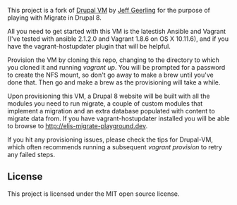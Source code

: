 This project is a fork of [Drupal VM](http://www.drupalvm.com/) by [Jeff Geerling](https://github.com/geerlingguy) for the purpose of playing with Migrate in Drupal 8.

All you need to get started with this VM is the latestish Ansible and Vagrant (I've tested with ansible 2.1.2.0 and Vagrant 1.8.6 on OS X 10.11.6), and if you have the vagrant-hostupdater plugin that will be helpful.

Provision the VM by cloning this repo, changing to the directory to which you cloned it and running *vagrant up*. You will be prompted for a password to create the NFS mount, so don't go away to make a brew until you've done that. Then go and make a brew as the provisioning will take a while.

Upon provisioning this VM, a Drupal 8 website will be built with all the modules you need to run migrate, a couple of custom modules that implement a migration and an extra database populated with content to migrate data from. If you have vagrant-hostupdater installed you will be able to browse to http://elis-migrate-playground.dev.

If you hit any provisioning issues, please check the tips for Drupal-VM, which often recommends running a subsequent *vagrant provision* to retry any failed steps.

## License

This project is licensed under the MIT open source license.
